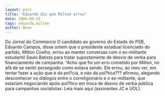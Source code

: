 ```yaml
---
layout: post
title: "Eduardo diz que Milton errou"
date: 2006-09-25
tags: eduardo,milton
author: None
---
```

Do Jornal do Commercio
O candidato ao governo do Estado do PSB, Eduardo Campos, disse ontem que o presidente estadual licenciado do partido, Milton Coelho, errou ao manter conversas com o ex-militante estudantil Saulo Batista para tratar supostamente de desvio de verba para financiamento de campanha. “Acho que foi um erro cometido por Milton, no afã de se sentir perseguido como estava sendo. Ele errou, ao meu ver, em tentar fazer a ação que é da pol?cia, e não da pol?tica??? afirmou, alegando desconhecer os diálogos entre o correligionário e o ex-militante, que estariam negociando apoio pol?tico em troca de desvio de verba pública para campanhas socialistas.
Leia mais aqui (assinantes JC e UOL). 